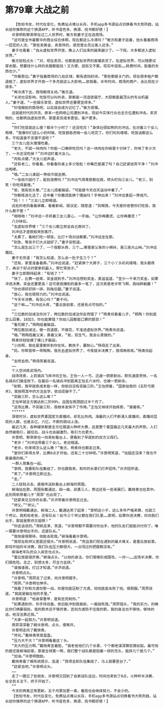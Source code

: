 # 第79章 大战之前
        【告知书友，时代在变化，免费站点难以长存，手机app多书源站点切换看书大势所趋，站长给你推荐的这个换源APP，听书音色多、换源、找书都好使！】
       许景明和黎渺渺在过二人世界时，衡方和妻子正在逛商场。
       “这可是全市最繁华的商业综合体啊，现在都这么冷清吗？”衡方和妻子逛着，抬头看着商场一层层的人流，“那些卖黄金，卖首饰的，感觉营业员比客人还多。”
       妻子也看着：“自从虚拟世界开放，晚上人们出来的越来越少了。一下班，大多都进入虚拟世界。”
       衡方轻轻点头：“对，现在卖货，也都是虚拟世界的直播卖货了。在虚拟世界，可以随便试穿衣服。想要找什么样的衣服都能找！又方便，逛街又不累。现实中逛街……耗费时间，能看的东西也少。”
       “你看那边。”妻子指着商场的几处区域，都有遮挡封闭，“那些都是关门的。现在很多租户都退租了，虚拟世界才开放一个多月就这么大影响……依我看，半年时间，商场的商户，会比现在少得多。”
       “再冷清下去，商场都得关闭。”衡方道。
       “关闭也没影响，吃饭可以叫外卖，那都是一流连锁餐厅，大厨都是最顶尖的专业机器人。”妻子道，“一些娱乐享受，虚拟世界还要便宜得多。”
       “珍惜眼前的商场吧，以后就会成为记忆了。”衡方感慨。
       这就是时代的洪流，原本一些网络公司遭到冲击，现如今实体行业也全方位遭到冲击。卖货物的，也都转战虚拟世界。那里卖货成本更低，客户更多。
       ……
       “你们吃饭就这么慢？都半个小时了！还没吃完！”身体壮硕如熊的刘冲远，在对着三个女儿咆哮，“我像你们这么小的时候，吃饭狼吞虎咽一会儿吃完了。你们叽叽喳喳，吃饭话都这么多。不知道食不言寝不语吧？”
       三个女儿低头慢慢吃着。
       “老大，不就一块肉吗？你能一口嚼碎吃完吗？这一块肉在你碗里十分钟了，你啃了多少次了，一半还没吃掉？”刘冲远盯着大女儿。
       “肉有点硬。”大女儿低声道。
       “还有老二，你看看，你看看你桌上多少饭粒！你嘴巴是漏了吗？自己赶紧给弄干净！”刘冲远咆哮。
       “哦。”二女儿拿起一旁纸巾就去擦。
       “一张纸巾就行了，能别浪费吗？”刘冲远气得青筋都在跳，转头盯向三女儿，“老三，别笑！你吃得最慢。”
       “爸，我有些头晕。”三女儿捂着脑袋，“可能是今天白天运动中暑了。”
       “你都练进化法了，还中暑？你撒谎能换个理由吗？手伸出来！”刘冲远拿起一旁戒尺。
       “妈！！！”三女儿立即喊道。
       远处的老妈看着屏幕，看着新闻，很淡定，随意道：“别喊我，今天是你爸管你们吃饭，我什么都不管！”
       “啪啪啪！”刘冲远一手抓着三女儿掌心，一手抽，“让你再撒谎，让你再撒谎！”
       八分钟后。
       “去虚拟世界喽！”三个女儿都立即去自己房间了。
       刘冲远才虚脱般来到客厅。
       “太累了，看她们吃一顿饭，比打十场对战都累。”刘冲远坐在那。
       “别急，等孩子们大点就好了。”妻子安慰道。
       “怎么就生出三个了，一个我都头疼，三个……哪里是父亲的小棉袄，是三座大山呐。”刘冲远慨叹。
       妻子无奈道：“我怎么知道，怎么会一肚子生三个？”
       “还有，家里准备看房。”刘冲远说道，“赶紧换个大房子，三个小丫头叽叽喳喳，我头都疼了，再买个好点的管家机器人，帮忙带孩子。”
       妻子立即期待起来：“有钱了？”
       “快了，比赛一结束，奖金就到手。”刘冲远想到奖金，美滋滋道，“至少一千来万奖金，如果冲进决赛，奖金还要更高！这可是我赚到的最多一笔了，这次真是老许带飞啊，我纯粹躺赢！”
       “你也得好好拼一拼，别拖后腿。”妻子说道。
       “放心，我也很努力的。”刘冲远说道。
       “今天半决赛，有信心吗？”妻子问。
       “这个嘛……”刘冲远头疼，“雷云放前辈，还是有点可怕的。”
       ……
       “三位数的加减法你对了，两位数的加减法你反而错了？”杨青烁看着儿子，“杨陶！你到底怎么回事，18加3，你也能算错？你幼儿园都能口算的题目！”
       “看花眼了。”杨陶低着脑袋。
       “两位数加减法，做一百道题，不做完，不准进虚拟世界。”杨青烁说道。
       “哦。”杨陶抱着父亲，靠着父亲，“爸，别生气，我会认真做的。”
       杨青烁轻轻摸了摸儿子脑袋。
       “小烁啊，我在屋里都听到你在吼，教孩子，要耐心。”杨母走了出来。
       “妈，你帮我带一带陶陶，我先去虚拟世界了，今夜就半决赛了，我得再练练。”杨青烁起身。
       “去吧去吧。”杨母笑着说道。
       ……
       个人空间练武场内。
       战场场景，上百骑兵飞奔冲向王怡，王怡一人一弓，迅速一箭箭射出，箭矢速度奇快，一名名骑兵们接连倒下。在最后一名骑兵冲到距离王怡五六米时，也被一箭射杀。
       “射箭，我早就练成本能一样，但依旧没有突破三阶。”王怡想着，“国家给我的《五阶弓箭术》，我按照其中的方法去学，依旧突破不了。”
       “突破三阶，怎么这么难？”
       王怡早就全方面达到二阶99%，且困在瓶颈超过半个月了。
       “这场比赛，不突破三阶，我根本发挥不了作用。”王怡又继续开始练箭，“接着练。”
       ******
       深夜时分，虚拟世界夏国官方直播间，却无比热闹。海量的人们不断涌入直播间，直播间显现的人数，也是五亿、六亿，不断的跳动上涨。
       最近几天，各种媒体都是全方位报道火种杯大赛，这是整个夏国最近几天最大的声势。人们自然被吸引，越往后，战斗也会越激烈，吸引力也更大。
       许景明、黎渺渺也一同来到看台上，便看到了早就到的双方父母们。
       “老许！”刘冲远带着三个女儿，老远喊道。
       “老许，你来得怎么这么晚？”衡方、杨青烁也都走过来。
       “是你们来得太早，比赛0点才开始，还有二十分钟呢。”许景明笑道，“怡姐还没来？我也不是最慢的嘛。”
       一群人聚集在一起。
       “景明，我要和队伍集结了，你也跟我来，和你的长辈们打声招呼。”许洪招呼道。
       “来了。”许景明立即过去。
       “走。”
       二人轻轻点击，直接传送到看台上柳海的周围。
       柳海站在那，周围有戴通达、田一曲、邱勇三人，旁边还有一些亲属们，戴晓青也在其中。此刻周帆带着儿子‘周羿’也出现了。
       “赶紧来见见你的长辈。”许洪带着许景明走过去。
       “师父。”“师父。”
       许景明喊戴通达、柳海二人，戴通达笑了起来：“景明这小子，这么多年严格来算，也就三个师父。我和他老爸，还有队长！如今三个师父都在我们队里……景明，如果你进决赛，你向我们出手，那就是欺师灭祖啊！”
       “你这话说的。”周帆走来，笑道，“许景明都不需要对你出手，他的队友们就能对付你了。唯一需要许景明出手的，还是队长。”
       “我倒是很期待，他能击败我。”柳海看着许景明。
       “我现在和师父差距还很大。”许景明说道，“而且我们现在遇到的最大难关，是雷云放前辈。即将开始的半决赛，我们队伍压力都很大，一点闯过的把握都没有。”
       柳海老年队的众人闻言也点头。
       “雷云放是很厉害。”柳海点头，“以他的身法，你们很难形成围攻，一对一……这场半决赛，你们很危险。总之，别想太多，尽全力去拼。”
       “谁强谁弱，打过才知道。”许洪说道。
       许景明点头。
       “许景明。”周羿走了过来，向许景明握手。
       “周羿。”许景明也伸手。
       “我看了你和方虞你那一战，你是彻底压制了方虞，彻彻底底击败了他。很佩服。”周羿说道，“我就是输在他的手里。”
       许景明道：“他身穿重甲，是有些克制你。”
       “如果遇到你，你手持双盾，依旧能冲到我面前，一盾拍死我。”周羿摇头，“我的实力，的确比你们俩要弱些。我的箭术还不够厉害，否则方虞防不住我的箭，我的身法也不够快，够快的话，他没法靠近我。”
       “大家一起努力。”许景明说道。
       周羿深深看了眼许景明，点头，便离开。
       许景明走向了戴晓青。
       “师兄。”戴晓青笑意盈盈。
       “压力大不大？”许景明看着这丫头。
       “天大的压力啊。”戴晓青苦着脸，“我老爸他们几个长辈，个个都老谋深算狡猾如狐。最可怕的是还是柳海前辈。那是全球第一啊，我们整个战队都是抱着一拼的念头，能拼几个是几个。”
       “加油。”许景明鼓励。
       戴晓青看了眼系统提示，连道：“我得去和队伍集结了，马上就要登台了。”
       “赶紧去吧。”许景明点头。
       ……
       走了一圈见了些朋友，许景明又回到了自家战队这边，时间也来到了0点，火种杯半决赛，在全民关注下，终于开始了。
       **
       今天的两章正常更新。五千月票加更一章，番茄也会继续努力，不会少的。
       【告知书友，时代在变化，免费站点难以长存，手机app多书源站点切换看书大势所趋，站长给你推荐的这个换源APP，听书音色多、换源、找书都好使！】